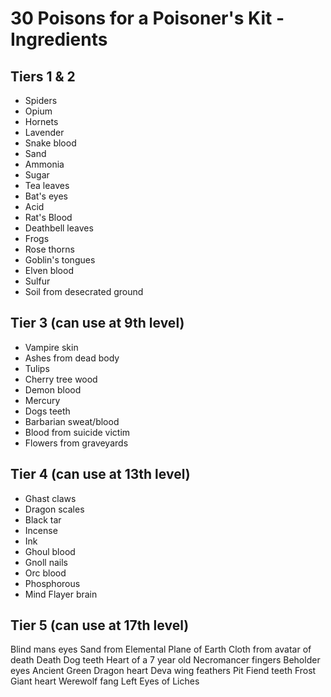 # 30 Poisons for a Poisoner's Kit - Ingredients

## Tiers 1 & 2

- Spiders
- Opium
- Hornets
- Lavender
- Snake blood
- Sand
- Ammonia
- Sugar
- Tea leaves
- Bat's eyes
- Acid
- Rat's Blood
- Deathbell leaves
- Frogs
- Rose thorns
- Goblin's tongues
- Elven blood
- Sulfur
- Soil from desecrated ground

## Tier 3 (can use at 9th level)

- Vampire skin
- Ashes from dead body
- Tulips
- Cherry tree wood
- Demon blood
- Mercury
- Dogs teeth
- Barbarian sweat/blood
- Blood from suicide victim
- Flowers from graveyards

## Tier 4 (can use at 13th level)

- Ghast claws
- Dragon scales
- Black tar
- Incense
- Ink
- Ghoul blood
- Gnoll nails
- Orc blood
- Phosphorous
- Mind Flayer brain

## Tier 5 (can use at 17th level)

Blind mans eyes
Sand from Elemental Plane of Earth
Cloth from avatar of death
Death Dog teeth
Heart of a 7 year old
Necromancer fingers
Beholder eyes
Ancient Green Dragon heart
Deva wing feathers
Pit Fiend teeth
Frost Giant heart
Werewolf fang
Left Eyes of Liches